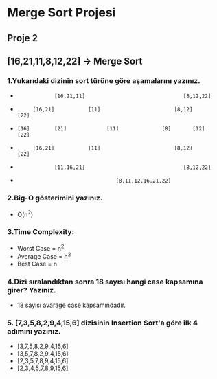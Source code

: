 # Merge Sort Projesi

## Proje 2
## [16,21,11,8,12,22] -> Merge Sort


### 1.Yukarıdaki dizinin sort türüne göre aşamalarını yazınız.

-                 [16,21,11]                                [8,12,22]

-          [16,21]           [11]                        [8,12]       [22]  

-     [16]        [21]             [11]              [8]       [12]        [22]

-          [16,21]           [11]                        [8,12]       [22]

-                 [11,16,21]                                [8,12,22]

-                                     [8,11,12,16,21,22]



### 2.Big-O gösterimini yazınız.

- O(n<sup>2</sup>)

### 3.Time Complexity:

- Worst Case = n<sup>2</sup>
- Average Case = n<sup>2</sup>
- Best Case = n

### 4.Dizi sıralandıktan sonra 18 sayısı hangi case kapsamına girer? Yazınız.

- 18 sayısı avarage case kapsamındadır.

### 5. [7,3,5,8,2,9,4,15,6] dizisinin Insertion Sort'a göre ilk 4 adımını yazınız.

- [3,7,5,8,2,9,4,15,6]
- [3,5,7,8,2,9,4,15,6]
- [2,3,5,7,8,9,4,15,6]
- [2,3,4,5,7,8,9,15,6]


